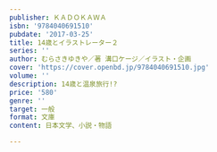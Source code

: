 ```yaml
---
publisher: ＫＡＤＯＫＡＷＡ
isbn: '9784040691510'
pubdate: '2017-03-25'
title: 14歳とイラストレーター２
series: ''
author: むらさきゆきや／著 溝口ケージ／イラスト・企画
cover: 'https://cover.openbd.jp/9784040691510.jpg'
volume: ''
description: 14歳と温泉旅行!?
price: '580'
genre: ''
target: 一般
format: 文庫
content: 日本文学、小説・物語

---
```

